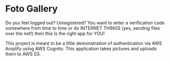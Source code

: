# Foto Gallery

Do you feel logged out? Unregistered? You want to enter a verification
code somewhere from time to time or do INTERNET THINGS (yes, sending
files over the net!) then this is the right app for YOU!

This project is meant to be a little demonstration of authentication
via AWS Amplify using AWS Cognito. This application takes pictures and
uploads them to AWS S3.

